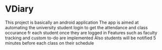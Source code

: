 # VDiary
This project is basically an android application
The app is aimed at automating the university student login to get the attendance and class occurance fr each student once they are logged in
Features such as faculty tracking and custom to-do are implemented
Also students will be notified 5 minutes before each class on their schedule
